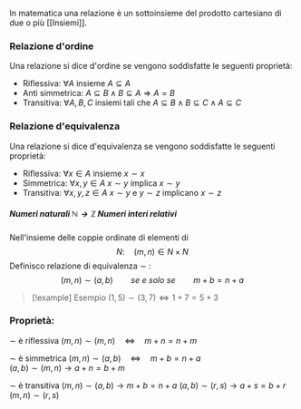 In matematica una relazione è un sottoinsieme del prodotto cartesiano di due o più [[Insiemi]]. 

### Relazione d'ordine
Una relazione si dice d'ordine se vengono soddisfatte le seguenti proprietà:
+ Riflessiva: $\forall A$ insieme $A \subseteq A$
+ Anti simmetrica: $A \subseteq B \wedge B \subseteq A \Rightarrow A = B$
+ Transitiva: $\forall A, B, C$ insiemi tali che $A \subseteq B \wedge B \subseteq C \wedge A \subseteq C$ 

### Relazione d'equivalenza
Una relazione si dice d'equivalenza se vengono soddisfatte le seguenti proprietà:
+ Riflessiva: $\forall x \in A$ insieme $x \sim x$
+ Simmetrica: $\forall x,y \in A$  $x \sim y$ implica $x \sim y$ 
+ Transitiva: $\forall x,y,z \in A$ $x \sim y$ e $y \sim z$ implicano $x \sim z$

##### Numeri naturali $\mathbb{N} \rightarrow \mathbb{Z}$ Numeri interi relativi
Nell'insieme delle coppie ordinate di elementi di 
$$N:\quad (m,n) \in N\times N$$Definisco relazione di equivalenza $\sim$ :
$$(m,n)\sim(a,b)\qquad se\ e\ solo\ se\qquad m+b=n+a$$
>[!example] Esempio
$(1,5)\sim(3,7)\iff 1+7=5+3$ 
### Proprietà:
$\sim$ è riflessiva $(m,n)\sim(m,n)\quad \iff \quad m+n=n+m$ 

$\sim$ è simmetrica $(m,n)\sim(a,b)\quad \iff \quad m+b=n+a$  
$(a,b) \sim (m,n) \rightarrow a+n=b+m$

$\sim$ è transitiva $(m,n) \sim (a,b) \rightarrow m+b=n+a$
$(a,b)\sim(r,s) \rightarrow a+s = b+r$
$(m,n)\sim(r,s)$



